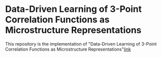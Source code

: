 # Data-Driven Learning of $3$-Point Correlation Functions as Microstructure Representations
This repository is the implementation of "Data-Driven Learning of $3$-Point Correlation Functions as Microstructure Representations"[link](https://arxiv.org/abs/2109.02255)
